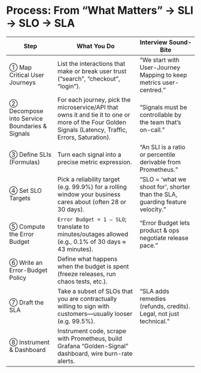# Process: From “What Matters” → SLI → SLO → SLA

| Step | What You Do | Interview Sound-Bite |
|------|--------------|-----------------------|
| ① Map Critical User Journeys | List the interactions that make or break user trust (“search”, “checkout”, “login”). | “We start with User-Journey Mapping to keep metrics user-centred.” |
| ② Decompose into Service Boundaries & Signals | For each journey, pick the microservice/API that owns it and tie it to one or more of the Four Golden Signals (Latency, Traffic, Errors, Saturation). | “Signals must be controllable by the team that’s on-call.” |
| ③ Define SLIs (Formulas) | Turn each signal into a precise metric expression. | “An SLI is a ratio or percentile derivable from Prometheus.” |
| ④ Set SLO Targets | Pick a reliability target (e.g. 99.9%) for a rolling window your business cares about (often 28 or 30 days). | “SLO = ‘what we shoot for’, shorter than the SLA, guarding feature velocity.” |
| ⑤ Compute the Error Budget | `Error Budget = 1 – SLO`; translate to minutes/outages allowed (e.g., 0.1% of 30 days ≈ 43 minutes). | “Error Budget lets product & ops negotiate release pace.” |
| ⑥ Write an Error-Budget Policy | Define what happens when the budget is spent (freeze releases, run chaos tests, etc.). | |
| ⑦ Draft the SLA | Take a subset of SLOs that you are contractually willing to sign with customers—usually looser (e.g. 99.5%). | “SLA adds remedies (refunds, credits). Legal, not just technical.” |
| ⑧ Instrument & Dashboard | Instrument code, scrape with Prometheus, build Grafana “Golden-Signal” dashboard, wire burn-rate alerts. | |
